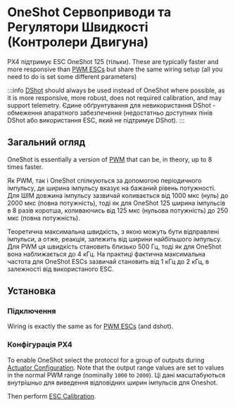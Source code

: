 # OneShot Сервоприводи та Регулятори Швидкості (Контролери Двигуна)

PX4 підтримує ESC OneShot 125 (тільки).
These are typically faster and more responsive than [PWM ESCs](../peripherals/pwm_escs_and_servo.md) but share the same wiring setup (all you need to do is set some different parameters)

:::info
[DShot](../peripherals/dshot.md) should always be used instead of OneShot where possible, as it is more responsive, more robust, does not required calibration, and may support telemetry.
Єдине обґрунтування для невикористання DShot - обмеження апаратного забезпечення (недостатньо доступних пінів DShot або використання ESC, який не підтримує DShot).
:::

## Загальний огляд

OneShot is essentially a version of [PWM](../peripherals/pwm_escs_and_servo.md) that can be, in theory, up to 8 times faster.

Як PWM, так і OneShot спілкуються за допомогою періодичного імпульсу, де ширина імпульсу вказує на бажаний рівень потужності.
Для ШІМ довжина імпульсу зазвичай коливається від 1000 мкс (нуль) до 2000 мкс (повна потужність), тоді як для OneShot 125 ширина імпульсів в 8 разів коротша, коливаючись від 125 мкс (нульова потужність) до 250 мкс (повна потужність).

Теоретична максимальна швидкість, з якою можуть бути відправлені імпульси, а отже, реакція, залежить від ширини найбільшого імпульсу.
Для PWM ця швидкість становить близько 500 Гц, тоді як для OneShot вона наближається до 4 кГц.
На практиці фактична максимальна частота для OneShot ESCs зазвичай становить від 1 кГц до 2 кГц, в залежності від використаного ESC.

## Установка

### Підключення

Wiring is exactly the same as for [PWM ESCs](../peripherals/pwm_escs_and_servo.md) (and dshot).

### Конфігурація PX4

To enable OneShot select the protocol for a group of outputs during [Actuator Configuration](../config/actuators.md).
Note that the output range values are set to values in the normal PWM range (nominally `1000` to `2000`).
Ці дані масштабуються внутрішньо для виведення відповідних ширин імпульсів для Oneshot.

Then perform [ESC Calibration](../advanced_config/esc_calibration.md).
